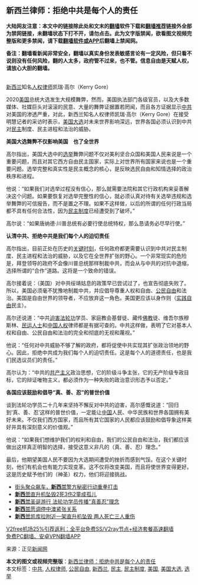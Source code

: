  <h2>新西兰律师：拒绝中共是每个人的责任</h2> <p class="notice"><b>大陆网友注意：本文中的链接除此处和文末的<a href="https://github.com/bannedbook/fanqiang" >翻墙</a>软件下载和<a href="https://github.com/killgcd/justmysocks/blob/master/README.md">翻墙推荐</a>链接外全部为禁网链接，未翻墙状态下打不开，请勿点击。此为文字版禁闻，欲看图文视频完整版和更多禁闻，请下载<a href="https://github.com/bannedbook/fanqiang">翻墙软件或APP</a>后翻墙上禁闻网。</p><p>备注：翻墙看新闻非常安全，翻墙以真实身份发表敏感言论有一定风险，但只看不说则没有任何风险，翻的人太多，政府管不过来，也不管。信息自由是天赋人权，请放心大胆的翻墙。</b></p>  <div class="entry"> <p><br /> <a href="https://www.bannedbook.org/bnews/tag/%e6%96%b0%e8%a5%bf%e5%85%b0/" class="st_tag internal_tag" rel="tag" title="标签 新西兰 下的日志">新西兰</a>知名<a href="https://www.bannedbook.org/bnews/tag/%e4%ba%ba%e6%9d%83%e5%be%8b%e5%b8%88/" class="st_tag internal_tag" rel="tag" title="标签 人权律师 下的日志">人权律师</a>凯瑞·高尔（Kerry Gore）</p> <p>2020<a href="https://www.bannedbook.org/bnews/tag/%e7%be%8e%e5%9b%bd/" class="st_tag internal_tag" rel="tag" title="标签 美国 下的日志">美国</a>总统大选发生大规模舞弊，然而，美国执法部门各级官员，以及大多数媒体、社媒巨头对滚滚的民意、大量的舞弊证据置若罔闻，而且各方证据显示<a href="https://www.bannedbook.org/bnews/tag/%e4%b8%ad%e5%85%b1/" class="st_tag internal_tag" rel="tag" title="标签 中共 下的日志">中共</a>对美国的渗透严重，对此，新西兰知名人权律师凯瑞·高尔（Kerry Gore）在接受明慧记者的采访时表示，<a href="https://www.bannedbook.org/bnews/tag/%e7%be%8e%e5%9b%bd%e5%a4%a7%e9%80%89/" class="st_tag internal_tag" rel="tag" title="标签 美国大选 下的日志">美国大选</a>对未来世界影响深远，世界各国必须认识到中共对<a href="https://www.bannedbook.org/bnews/tag/%e6%b0%91%e4%b8%bb/" class="st_tag internal_tag" rel="tag" title="标签 民主 下的日志">民主</a>制度、民主进程和法治的威胁。</p> <p><strong>美国大选舞弊不仅影响美国　也了全世界</strong></p> <p>高尔指出，美国大选中的<a href="https://www.bannedbook.org/bnews/tag/%e9%80%89%e4%b8%be/" class="st_tag internal_tag" rel="tag" title="标签 选举 下的日志">选举</a>舞弊问题不仅对美利坚合众国和美国人民来说是一个重要问题，而且对其它西方自由民主国家，实际上对世界所有国家来说也是一个重要问题。选举完整和真实性是民主概念的核心，是反映选民自由和知情选择的政治秩序和进程。</p>  <p>他说：“如果我们对选举过程没有信心，那么就需要法院和其它行政机构来妥善解决这个问题。如果要恢复对选举完整性的信心，就必须认真对待有关选举违规和选举舞弊的可信报告，而不是置之不理。如果不这样做，以后的所谓的任何行政当局都不具有任何合法性，因为<a href="https://www.bannedbook.org/bnews/tag/%e6%b0%91%e4%b8%bb%e5%88%b6%e5%ba%a6/" class="st_tag internal_tag" rel="tag" title="标签 民主制度 下的日志">民主制度</a>已经遭受到了破坏。”</p> <p>高尔说：“如果唐纳德·川普总统有必要行使总统特权，那么恳请务必尽早行使。”</p> <p><strong>认清中共、拒绝中共是我们每个人的迫切责任</strong></p> <p>高尔指出，目前正处在历史的<span class='wp_keywordlink'><a href="https://www.bannedbook.org/forum2/topic151.html" title="关键时刻：李鹏日记" target="_blank">关键时刻</a></span>，任何政府都更需要认识到中共对民主制度、民主进程和法治的威胁，以及它在全世界扩张的野心。一个非常现实的危险是，拜登领导的政府不会像川普总统那样制裁中共，而会从与中共的对抗中退缩，选择所谓的“合作”道路。这将是一个致命的错误。</p>  <p>高尔接着说：（美国）对中共绥靖姑息的政策早已尝试过了，也宣告彻底失败了。所以，美国必须毫不犹豫地制裁中共，并应倡导尊重人权和自由、<a href="https://www.bannedbook.org/bnews/tag/%E5%85%AC%E6%B0%91%E8%87%AA%E7%94%B1/" class="st_tag internal_tag" rel="tag" title="标签 公民自由 下的日志">公民自由</a>和法治。美国是自由世界的领导者，不应放弃这一角色。美国更应该以身作则（<span class='wp_keywordlink'><a href="https://www.bannedbook.org/forum2/topic1078.html" title="秦晖     实践自由" target="_blank">实践自由</a></span>民主）。</p> <p>高尔还说道：“中共<span class='wp_keywordlink'><a href="https://www.bannedbook.org/forum11/topic278.html" title="评江泽民与中共相互利用迫害法轮功" target="_blank">迫害法轮功</a></span>学员、家庭教会基督徒、藏传<span class='wp_keywordlink'><a href="https://www.qi-gong.me/buddhism/" title="佛教" target="_blank">佛教</a></span>徒、维吾尔族穆斯林、<span class='wp_keywordlink'><a href="https://www.bannedbook.org/forum9/" title="民运人士看法轮功" target="_blank">民运人士</a></span>和<span class='wp_keywordlink'><a href="https://www.bannedbook.org/forum20/" title="中国人权论坛" target="_blank">中国人权</a></span>律师都是有据可查的。中共这样做，表明了它对基本人权和自由、公民自由和法治的完全和彻底的无视和蔑视。”</p> <p>他说：“任何对中共威胁不够了解的政府，都将促使中共实现其扩张政治领地的野心。因此，拒绝中共成为我们每个人的迫切责任。这是每个人的道德责任，也是我们民选议员们的责任。”</p> <p>高尔认为：“中共的<span class='wp_keywordlink'><a href="https://www.bannedbook.org/forum2/topic6177.html" title="《共产主义的终极目的》" target="_blank">共产主义</a></span>政治思想，它的阶级斗争主张，它的无产阶级专政目标，它的辩证唯物主义，都必须作为一种失败的政治意识形态予以否定。”</p>  <p><strong>各国应该鼓励和倡导“真、善、忍”的普世价值</strong></p> <p>谈到法轮功学员二十几年来坚持不懈反对中共的迫害，高尔感慨说道：“回归到‘真、善、忍’这样的普世价值，一定能让<span class='wp_keywordlink_affiliate'><a href="https://www.bannedbook.org/" title="中国" target="_blank">中国</a></span>人民、中华民族和世界各国拥有美好未来。不仅我们西方国家，而且所有其它国家的人民都应该鼓励和倡导象这样美好并具有深刻意义的价值观。”</p> <p>他说：“如果我们想维护我们的权利和自由，我们的公民自由和法治，我们都应该做出这样真正明智的选择，接受这意义非凡的（真、善、忍）理念。”</p> <p>最后，他期望美国人民不要因为大选期间遭受的挫折而感到气馁。在这个关键时刻，他们有机会也有能力实现变革。这不仅将改变美国，而且将使世界变得更好。这是历史赋予他们的（神圣）权力，他们将迎接挑战。</p>  <ul class='op-related-articles' title='相关阅读'> <li><a href='https://www.bannedbook.org/bnews/baitai/20201220/1451648.html' target='_blank'>街头聚众飙车，<b>新西兰</b>警方秘密行动重拳打击</a></li> <li><a href='https://www.bannedbook.org/bnews/baitai/20201216/1449123.html' target='_blank'><b>新西兰</b>直升机坠毁2死3伤2童成孤儿</a></li> <li><a href='https://www.bannedbook.org/bnews/comments/20201216/1448429.html' target='_blank'><b>新西兰</b>圣诞游行 法轮功学员传播&quot;真善忍&quot;理念</a></li> <li><a href='https://www.bannedbook.org/bnews/baitai/20201215/1448249.html' target='_blank'><b>新西兰</b>愿调停中澳紧张关系</a></li> <li><a href='https://www.bannedbook.org/bnews/baitai/20201215/1448140.html' target='_blank'><b>新西兰</b>凯库拉附近一架直升机坠毁 两人死亡三人重伤</a></li> </ul> <p class="texttj"> <a href="https://www.bannedbook.org/forum23/topic22702.html" target="_blank">V2free机场25%引荐返利：全平台免费SS/V2ray节点+经济套餐高速翻墙</a><br/> <a href="https://github.com/bannedbook/fanqiang/wiki/%E7%A6%81%E9%97%BB%E7%BD%91%E5%AE%89%E5%8D%93%E7%BF%BB%E5%A2%99%E6%96%B0%E9%97%BBAPP" target="_blank">免费PC翻墙、安卓VPN翻墙APP</a></p><p>来源：正见<span class='wp_keywordlink_affiliate'><a href="https://www.bannedbook.org/" title="新闻网">新闻网</a></span></p><a name='sharetosocial'></a>       <div><b>本文的图文或视频完整版</b>：<a href='https://www.bannedbook.org/bnews/comments/20201222/1452431.html'>新西兰律师：拒绝中共是每个人的责任</a></div>  </div><!--END ENTRY--> <div class="postfooter"> <div>本文标签：<a href="https://www.bannedbook.org/bnews/tag/%e4%b8%ad%e5%85%b1/" rel="tag">中共</a>, <a href="https://www.bannedbook.org/bnews/tag/%e4%ba%ba%e6%9d%83%e5%be%8b%e5%b8%88/" rel="tag">人权律师</a>, <a href="https://www.bannedbook.org/bnews/tag/%E5%85%AC%E6%B0%91%E8%87%AA%E7%94%B1/" rel="tag">公民自由</a>, <a href="https://www.bannedbook.org/bnews/tag/%e6%96%b0%e8%a5%bf%e5%85%b0/" rel="tag">新西兰</a>, <a href="https://www.bannedbook.org/bnews/tag/%e6%b0%91%e4%b8%bb/" rel="tag">民主</a>, <a href="https://www.bannedbook.org/bnews/tag/%e6%b0%91%e4%b8%bb%e5%88%b6%e5%ba%a6/" rel="tag">民主制度</a>, <a href="https://www.bannedbook.org/bnews/tag/%e7%be%8e%e5%9b%bd/" rel="tag">美国</a>, <a href="https://www.bannedbook.org/bnews/tag/%e7%be%8e%e5%9b%bd%e5%a4%a7%e9%80%89/" rel="tag">美国大选</a>, <a href="https://www.bannedbook.org/bnews/tag/%e9%80%89%e4%b8%be/" rel="tag">选举</a></div>  </div><!--END POSTFOOTER--> 